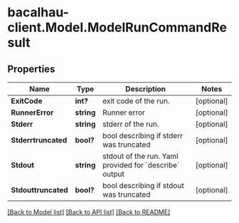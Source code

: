 # bacalhau-client.Model.ModelRunCommandResult
## Properties

Name | Type | Description | Notes
------------ | ------------- | ------------- | -------------
**ExitCode** | **int?** | exit code of the run. | [optional] 
**RunnerError** | **string** | Runner error | [optional] 
**Stderr** | **string** | stderr of the run. | [optional] 
**Stderrtruncated** | **bool?** | bool describing if stderr was truncated | [optional] 
**Stdout** | **string** | stdout of the run. Yaml provided for &#x60;describe&#x60; output | [optional] 
**Stdouttruncated** | **bool?** | bool describing if stdout was truncated | [optional] 

[[Back to Model list]](../README.md#documentation-for-models) [[Back to API list]](../README.md#documentation-for-api-endpoints) [[Back to README]](../README.md)

